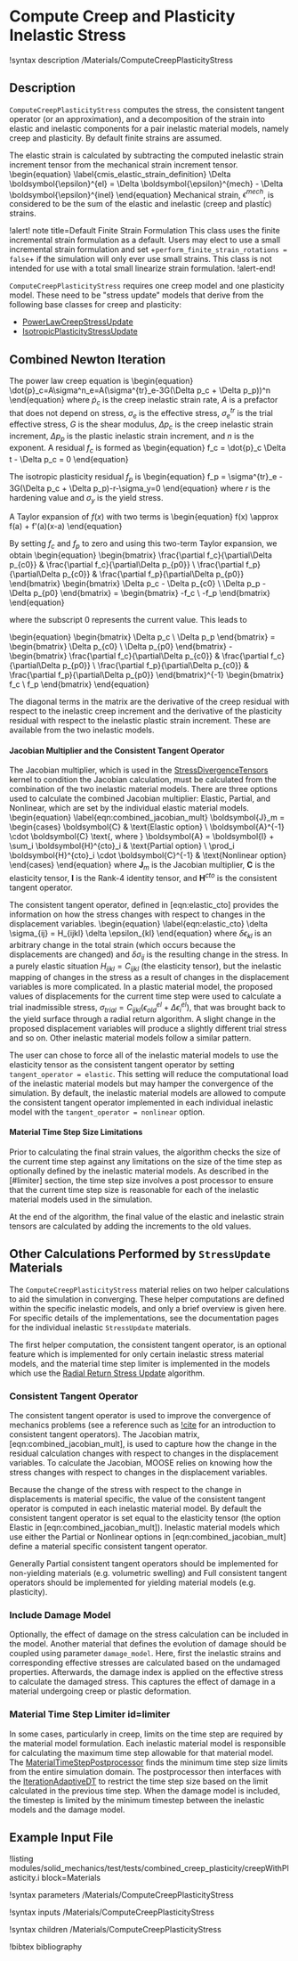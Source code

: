 # Compute Creep and Plasticity Inelastic Stress

!syntax description /Materials/ComputeCreepPlasticityStress

## Description

`ComputeCreepPlasticityStress` computes the stress, the consistent tangent
operator (or an approximation), and a decomposition of the strain
into elastic and inelastic components for a pair inelastic
material models, namely creep and plasticity.
By default finite strains are assumed.

The elastic strain is calculated by subtracting the computed inelastic strain
increment tensor from the mechanical strain increment tensor.
\begin{equation}
  \label{cmis_elastic_strain_definition}
  \Delta \boldsymbol{\epsilon}^{el} = \Delta \boldsymbol{\epsilon}^{mech} - \Delta \boldsymbol{\epsilon}^{inel}
\end{equation}
Mechanical strain, $\epsilon^{mech}$, is considered to be the sum of the elastic
and inelastic (creep and plastic) strains.

!alert! note title=Default Finite Strain Formulation
This class uses the finite incremental strain formulation as a default. Users may
elect to use a small incremental strain formulation and set
+`perform_finite_strain_rotations = false`+ if the simulation will only ever use
small strains.
This class is not intended for use with a total small linearize strain formulation.
!alert-end!

`ComputeCreepPlasticityStress` requires one creep model and one
plasticity model.  These need to be "stress update" models that derive from the
following base classes for creep and plasticity:

- [PowerLawCreepStressUpdate](PowerLawCreepStressUpdate.md)
- [IsotropicPlasticityStressUpdate](IsotropicPlasticityStressUpdate.md)

## Combined Newton Iteration

The power law creep equation is
\begin{equation}
  \dot{p}_c=A\sigma^n_e=A(\sigma^{tr}_e-3G(\Delta p_c + \Delta p_p))^n
\end{equation}
where $\dot{p}_c$ is the creep inelastic strain rate, $A$ is a prefactor that does
not depend on stress, $\sigma_e$ is the effective stress, $\sigma^{tr}_e$ is the
trial effective stress, $G$ is the shear modulus, $\Delta p_c$ is the creep inelastic
strain increment, $\Delta p_p$ is the plastic inelastic strain increment, and $n$ is
the exponent.  A residual $f_c$ is formed as
\begin{equation}
f_c = \dot{p}_c \Delta t - \Delta p_c = 0
\end{equation}

The isotropic plasticity residual $f_p$ is
\begin{equation}
f_p = \sigma^{tr}_e - 3G(\Delta p_c + \Delta p_p)-r-\sigma_y=0
\end{equation}
where $r$ is the hardening value and $\sigma_y$ is the yield stress.

A Taylor expansion of $f(x)$ with two terms is
\begin{equation}
f(x) \approx f(a) + f'(a)(x-a)
\end{equation}

By setting $f_c$ and $f_p$ to zero and using this two-term Taylor expansion, we obtain
\begin{equation}
\begin{bmatrix}
\frac{\partial f_c}{\partial\Delta p_{c0}} & \frac{\partial f_c}{\partial\Delta p_{p0}} \\
\frac{\partial f_p}{\partial\Delta p_{c0}} & \frac{\partial f_p}{\partial\Delta p_{p0}}
\end{bmatrix}
\begin{bmatrix}
\Delta p_c - \Delta p_{c0} \\
\Delta p_p - \Delta p_{p0}
\end{bmatrix} =
\begin{bmatrix}
-f_c \\
-f_p
\end{bmatrix}
\end{equation}

where the subscript $0$ represents the current value.  This leads to

\begin{equation}
\begin{bmatrix}
\Delta p_c \\
\Delta p_p
\end{bmatrix} =
\begin{bmatrix}
\Delta p_{c0} \\
\Delta p_{p0}
\end{bmatrix} -
\begin{bmatrix}
\frac{\partial f_c}{\partial\Delta p_{c0}} & \frac{\partial f_c}{\partial\Delta p_{p0}} \\
\frac{\partial f_p}{\partial\Delta p_{c0}} & \frac{\partial f_p}{\partial\Delta p_{p0}}
\end{bmatrix}^{-1}
\begin{bmatrix}
f_c \\
f_p
\end{bmatrix}
\end{equation}

The diagonal terms in the matrix are the derivative of the creep residual with respect to the inelastic creep increment and the derivative of the plasticity residual with respect to the inelastic plastic strain increment.  These are available from the two inelastic models.

#### Jacobian Multiplier and the Consistent Tangent Operator

The Jacobian multiplier, which is used in the [StressDivergenceTensors](/StressDivergenceTensors.md)
kernel to condition the Jacobian calculation, must be calculated from the combination
of the two inelastic material models. There are three options used to
calculate the combined Jacobian multiplier: Elastic, Partial, and Nonlinear, which
are set by the individual elastic material models.
\begin{equation}
  \label{eqn:combined_jacobian_mult}
  \boldsymbol{J}_m = \begin{cases}
                  \boldsymbol{C} & \text{Elastic option} \\
                  \boldsymbol{A}^{-1} \cdot \boldsymbol{C} \text{, where }
                      \boldsymbol{A} = \boldsymbol{I} + \sum_i \boldsymbol{H}^{cto}_i & \text{Partial option} \\
                  \prod_i \boldsymbol{H}^{cto}_i \cdot \boldsymbol{C}^{-1}  & \text{Nonlinear option}
                 \end{cases}
\end{equation}
where $\boldsymbol{J}_m$ is the Jacobian multiplier, $\boldsymbol{C}$ is the elasticity
tensor, $\boldsymbol{I}$ is the Rank-4 identity tensor, and $\boldsymbol{H}^{cto}$ is the
consistent tangent operator.

The consistent tangent operator, defined in [eqn:elastic_cto] provides the information
on how the stress changes with respect to changes in the displacement variables.
\begin{equation}
  \label{eqn:elastic_cto}
  \delta \sigma_{ij} = H_{ijkl} \delta \epsilon_{kl}
\end{equation}
where $\delta \epsilon_{kl}$ is an arbitrary change in the total strain
(which occurs because the displacements are changed) and $\delta \sigma_{ij}$
is the resulting change in the stress.
In a purely elastic situation $H_{ijkl} = C_{ijkl}$ (the elasticity tensor), but
the inelastic mapping of changes in the stress as a result of changes in the
displacement variables is more complicated.
In a plastic material model, the proposed values
of displacements for the current time step were used to calculate a trial
inadmissible stress, $\sigma_{trial}=C_{ijkl} ( \epsilon^{el}_{old} + \Delta \epsilon^{el}_i )$,
that was brought back
to the yield surface through a radial return algorithm. A slight change in the
proposed displacement variables will produce a slightly different trial stress
and so on.
Other inelastic material models follow a similar pattern.

The user can chose to force all of the inelastic material models to use the elasticity
tensor as the consistent tangent operator by setting `tangent_operator = elastic`.
This setting will reduce the computational load of the inelastic material models
but may hamper the convergence of the simulation.
By default, the inelastic material models are allowed to compute the consistent
tangent operator implemented in each individual inelastic model with the
`tangent_operator = nonlinear` option.

#### Material Time Step Size Limitations

Prior to calculating the final strain values, the algorithm checks the size of
the current time step against any limitations on the size of the time step as
optionally defined by the inelastic material models.
As described in the [#limiter] section, the time step size
involves a post processor to ensure that the current time step size is reasonable
for each of the inelastic material models used in the simulation.

At the end of the algorithm, the final value of the elastic and inelastic
strain tensors are calculated by adding the increments to the old values.


## Other Calculations Performed by `StressUpdate` Materials

The `ComputeCreepPlasticityStress` material relies on two helper calculations
to aid the simulation in converging.
These helper computations are defined within the specific inelastic models, and
only a brief overview is given here.
For specific details of the implementations, see the documentation pages for the
individual inelastic `StressUpdate` materials.

The first helper computation, the consistent tangent operator, is an optional
feature which is implemented for only certain inelastic
stress material models, and the material time step limiter is implemented in the
models which use the [Radial Return Stress Update](/RadialReturnStressUpdate.md)
algorithm.

### Consistent Tangent Operator

The consistent tangent operator is used to improve the convergence of mechanics
problems (see a reference such as [!cite](simo1985cto) for an introduction to
consistent tangent operators).
The Jacobian matrix, [eqn:combined_jacobian_mult],
is used to capture how the change in the residual calculation changes with respect
to changes in the displacement variables.
To calculate the Jacobian, MOOSE relies on knowing how the stress changes with
respect to changes in the displacement variables.

Because the change of the stress with respect to the change in displacements is
material specific, the value of the consistent tangent operator
is computed in each inelastic material model. By default the consistent tangent
operator is set equal to the elasticity tensor (the option Elastic in
[eqn:combined_jacobian_mult]).
Inelastic material models which use either the Partial or Nonlinear options in
[eqn:combined_jacobian_mult] define a material
specific consistent tangent operator.

Generally Partial consistent tangent operators should be implemented for
non-yielding materials (e.g. volumetric swelling) and Full consistent tangent
operators should be implemented for yielding material models (e.g. plasticity).

### Include Damage Model

Optionally, the effect of damage on the stress calculation can be included in
the model. Another material that defines the evolution of damage should be
coupled using parameter `damage_model`. Here, first the inelastic strains and
corresponding effective stresses are calculated based on the undamaged
properties. Afterwards, the damage index is applied on the effective stress to
calculate the damaged stress. This captures the effect of damage in a material
undergoing creep or plastic deformation.

### Material Time Step Limiter id=limiter

In some cases, particularly in creep, limits on the time step are required by
the material model formulation. Each inelastic material model is responsible for
calculating the maximum time step allowable for that material model. The
[MaterialTimeStepPostprocessor](/MaterialTimeStepPostprocessor.md) finds the
minimum time step size limits from the entire simulation domain. The
postprocessor then interfaces with the
[IterationAdaptiveDT](/IterationAdaptiveDT.md) to restrict the time step size
based on the limit calculated in the previous time step. When the damage model
is included, the timestep is limited by the minimum timestep between the
inelastic models and the damage model.


## Example Input File

!listing modules/solid_mechanics/test/tests/combined_creep_plasticity/creepWithPlasticity.i block=Materials


!syntax parameters /Materials/ComputeCreepPlasticityStress

!syntax inputs /Materials/ComputeCreepPlasticityStress

!syntax children /Materials/ComputeCreepPlasticityStress

!bibtex bibliography
